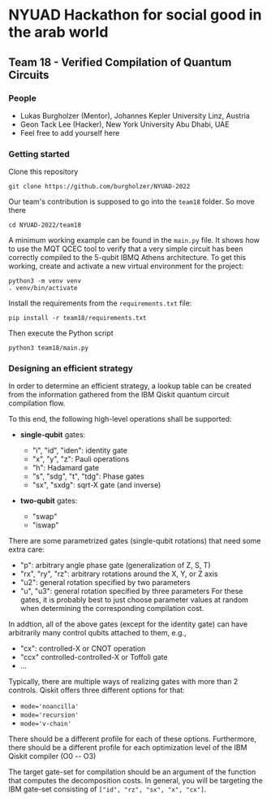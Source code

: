 # NYUAD Hackathon for social good in the arab world
## Team 18 - Verified Compilation of Quantum Circuits

### People

 - Lukas Burgholzer (Mentor), Johannes Kepler University Linz, Austria
 - Geon Tack Lee (Hacker), New York University Abu Dhabi, UAE
 - Feel free to add yourself here

### Getting started

Clone this repository
```console 
git clone https://github.com/burgholzer/NYUAD-2022
```
Our team's contribution is supposed to go into the `team18` folder. So move there
```console
cd NYUAD-2022/team18
```
A minimum working example can be found in the `main.py` file.
It shows how to use the MQT QCEC tool to verify that a very simple circuit has been correctly compiled to the 5-qubit IBMQ Athens architecture. 
To get this working, create and activate a new virtual environment for the project:
```console
python3 -m venv venv
. venv/bin/activate
```
Install the requirements from the `requirements.txt` file:
```console 
pip install -r team18/requirements.txt
```
Then execute the Python script
```console 
python3 team18/main.py
```

### Designing an efficient strategy
In order to determine an efficient strategy, a lookup table can be created from the information gathered from the IBM Qiskit quantum circuit compilation flow.

To this end, the following high-level operations shall be supported:
 - **single-qubit** gates: 
   - "i", "id", "iden": identity gate
   - "x", "y", "z": Pauli operations
   - "h": Hadamard gate
   - "s", "sdg", "t", "tdg": Phase gates
   - "sx", "sxdg": sqrt-X gate (and inverse)

 - **two-qubit** gates: 
   - "swap"
   - "iswap"

There are some parametrized gates (single-qubit rotations) that need some extra care:
 - "p": arbitrary angle phase gate (generalization of Z, S, T)
 - "rx", "ry", "rz": arbitrary rotations around the X, Y, or Z axis
 - "u2": general rotation specified by two parameters
 - "u", "u3": general rotation specified by three parameters
For these gates, it is probably best to just choose parameter values at random when determining the corresponding compilation cost.

In addtion, all of the above gates (except for the identity gate) can have arbitrarily many control qubits attached to them, e.g., 
 - "cx": controlled-X or CNOT operation
 - "ccx" controlled-controlled-X or Toffoli gate
 - ...

Typically, there are multiple ways of realizing gates with more than 2 controls. Qiskit offers three different options for that:
 - `mode='noancilla'`
 - `mode='recursion'`
 - `mode='v-chain'`

There should be a different profile for each of these options.
Furthermore, there should be a different profile for each optimization level of the IBM Qiskit compiler (O0 -- O3)

The target gate-set for compilation should be an argument of the function that computes the decomposition costs.
In general, you will be targeting the IBM gate-set consisting of `["id", "rz", "sx", "x", "cx"]`.
